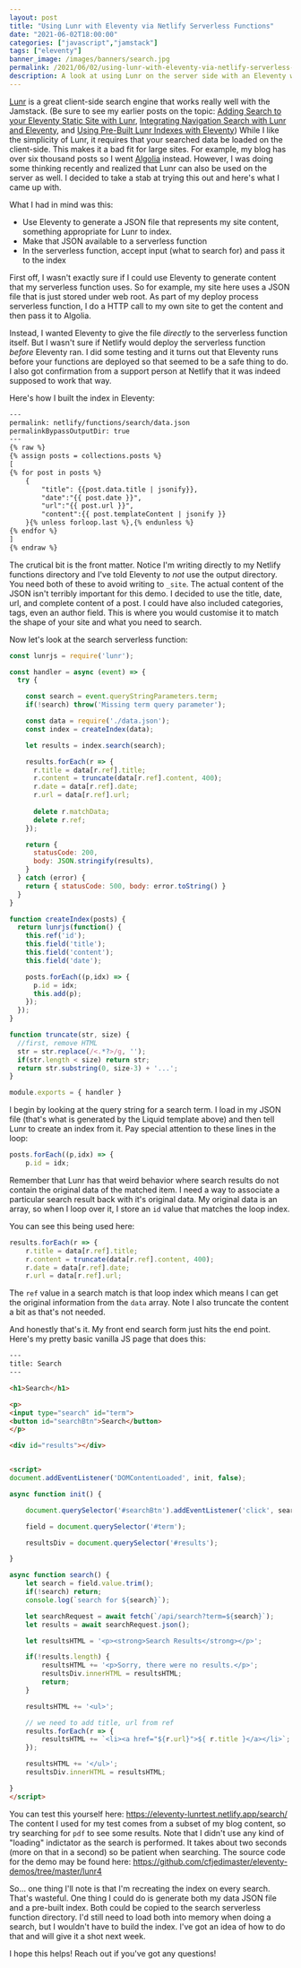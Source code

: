 ```yaml
---
layout: post
title: "Using Lunr with Eleventy via Netlify Serverless Functions"
date: "2021-06-02T18:00:00"
categories: ["javascript","jamstack"]
tags: ["eleventy"]
banner_image: /images/banners/search.jpg
permalink: /2021/06/02/using-lunr-with-eleventy-via-netlify-serverless-functions
description: A look at using Lunr on the server side with an Eleventy web site
---
```


[Lunr](https://lunrjs.com/) is a great client-side search engine that works really well with the Jamstack. (Be sure to see my earlier posts on the topic: [Adding Search to your Eleventy Static Site with Lunr](https://www.raymondcamden.com/2019/10/20/adding-search-to-your-eleventy-static-site-with-lunr), [Integrating Navigation Search with Lunr and Eleventy](https://www.raymondcamden.com/2021/02/22/integrating-navigation-search-with-lunr-and-eleventy), and [Using Pre-Built Lunr Indexes with Eleventy](https://www.raymondcamden.com/2021/01/22/using-pre-built-lunr-indexes-with-eleventy)) While I like the simplicity of Lunr, it requires that your searched data be loaded on the client-side. This makes it a bad fit for large sites. For example, my blog has over six thousand posts so I went [Algolia](https://www.algolia.com/) instead. However, I was doing some thinking recently and realized that Lunr can also be used on the server as well. I decided to take a stab at trying this out and here's what I came up with.

What I had in mind was this:

* Use Eleventy to generate a JSON file that represents my site content, something appropriate for Lunr to index.
* Make that JSON available to a serverless function
* In the serverless function, accept input (what to search for) and pass it to the index

First off, I wasn't exactly sure if I could use Eleventy to generate content that my serverless function uses. So for example, my site here uses a JSON file that is just stored under web root. As part of my deploy process serverless function, I do a HTTP call to my own site to get the content and then pass it to Algolia. 

Instead, I wanted Eleventy to give the file *directly* to the serverless function itself. But I wasn't sure if Netlify would deploy the serverless function *before* Eleventy ran. I did some testing and it turns out that Eleventy runs before your functions are deployed so that seemed to be a safe thing to do. I also got confirmation from a support person at Netlify that it was indeed supposed to work that way.

Here's how I built the index in Eleventy:

```html
---
permalink: netlify/functions/search/data.json
permalinkBypassOutputDir: true
---
{% raw %}
{% assign posts = collections.posts %}
[
{% for post in posts %}
	{
		"title": {{post.data.title | jsonify}},
		"date":"{{ post.date }}",
		"url":"{{ post.url }}",
		"content":{{ post.templateContent | jsonify }}
	}{% unless forloop.last %},{% endunless %}
{% endfor %}
]
{% endraw %}
```

The crutical bit is the front matter. Notice I'm writing directly to my Netlify functions directory and I've told Eleventy to *not* use the output directory. You need both of these to avoid writing to `_site`. The actual content of the JSON isn't terribly important for this demo. I decided to use the title, date, url, and complete content of a post. I could have also included categories, tags, even an author field. This is where you would customise it to match the shape of your site and what you need to search. 

Now let's look at the search serverless function:

```js
const lunrjs = require('lunr');

const handler = async (event) => {
  try {

    const search = event.queryStringParameters.term;
    if(!search) throw('Missing term query parameter');

    const data = require('./data.json');
    const index = createIndex(data);

    let results = index.search(search);

    results.forEach(r => {
      r.title = data[r.ref].title;
      r.content = truncate(data[r.ref].content, 400);
      r.date = data[r.ref].date;
      r.url = data[r.ref].url;
      
      delete r.matchData;
      delete r.ref;
    });

    return {
      statusCode: 200,
      body: JSON.stringify(results),
    }
  } catch (error) {
    return { statusCode: 500, body: error.toString() }
  }
}

function createIndex(posts) {
  return lunrjs(function() {
    this.ref('id');
    this.field('title');
    this.field('content');
    this.field('date');

    posts.forEach((p,idx) => {
      p.id = idx;
      this.add(p);
    });
  });
}

function truncate(str, size) {
  //first, remove HTML
  str = str.replace(/<.*?>/g, '');
  if(str.length < size) return str;
  return str.substring(0, size-3) + '...';
}

module.exports = { handler }
```

I begin by looking at the query string for a search term. I load in my JSON file (that's what is generated by the Liquid template above) and then tell Lunr to create an index from it. Pay special attention to these lines in the loop:

```js
posts.forEach((p,idx) => {
	p.id = idx;
```

Remember that Lunr has that weird behavior where search results do not contain the original data of the matched item. I need a way to associate a particular search result back with it's original data. My original data is an array, so when I loop over it, I store an `id` value that matches the loop index. 

You can see this being used here:

```js
results.forEach(r => {
	r.title = data[r.ref].title;
	r.content = truncate(data[r.ref].content, 400);
	r.date = data[r.ref].date;
	r.url = data[r.ref].url;
```

The `ref` value in a search match is that loop index which means I can get the original information from the `data` array. Note I also truncate the content a bit as that's not needed.

And honestly that's it. My front end search form just hits the end point. Here's my pretty basic vanilla JS page that does this:

```html
---
title: Search
---

<h1>Search</h1>

<p>
<input type="search" id="term">  
<button id="searchBtn">Search</button>
</p>

<div id="results"></div>


<script>
document.addEventListener('DOMContentLoaded', init, false);

async function init() {

	document.querySelector('#searchBtn').addEventListener('click', search);

	field = document.querySelector('#term');

	resultsDiv = document.querySelector('#results');

}

async function search() {
	let search = field.value.trim();
	if(!search) return;
	console.log(`search for ${search}`);

	let searchRequest = await fetch(`/api/search?term=${search}`);
	let results = await searchRequest.json();

	let resultsHTML = '<p><strong>Search Results</strong></p>';

	if(!results.length) {
		resultsHTML += '<p>Sorry, there were no results.</p>';
		resultsDiv.innerHTML = resultsHTML;
		return;
	}

	resultsHTML += '<ul>';

	// we need to add title, url from ref
	results.forEach(r => {
		resultsHTML += `<li><a href="${r.url}">${ r.title }</a></li>`;
	});

	resultsHTML += '</ul>';
	resultsDiv.innerHTML = resultsHTML;

}
</script>
```

You can test this yourself here: <https://eleventy-lunrtest.netlify.app/search/> The content I used for my test comes from a subset of my blog content, so try searching for `pdf` to see some results. Note that I didn't use any kind of "loading" indictator as the search is performed. It takes about two seconds (more on that in a second) so be patient when searching. The source code for the demo may be found here: <https://github.com/cfjedimaster/eleventy-demos/tree/master/lunr4>

So... one thing I'll note is that I'm recreating the index on every search. That's wasteful. One thing I could do is generate both my data JSON file and a pre-built index. Both could be copied to the search serverless function directory. I'd still need to load both into memory when doing a search, but I wouldn't have to build the index. I've got an idea of how to do that and will give it a shot next week.

I hope this helps! Reach out if you've got any questions!



